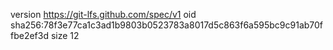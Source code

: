 version https://git-lfs.github.com/spec/v1
oid sha256:78f3e77ca1c3ad1b9803b0523783a8017d5c863f6a595bc9c91ab70ffbe2ef3d
size 12
